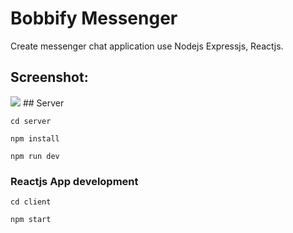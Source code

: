 # Bobbify Messenger

Create messenger chat application use Nodejs Expressjs, Reactjs.

## Screenshot:

<img src="https://lh3.googleusercontent.com/bk7OOm_rDDP8TgKK3KYj5lEVBc4FptkWBlGce6_pRjBj2TMTSQD6jgTdxyU0vqI30AaacSntUuhzkiltph_jMJYI4bUrjN3AVcoyDp-HC0aR-iXZ_zoLhR9cfeI9gdifcnPp8TlRpQ=w2548-h1318-no" />
## Server

``` 
cd server 
```
```
npm install
```

```
npm run dev
```
### Reactjs App development

```
cd client
```

```
npm start
```